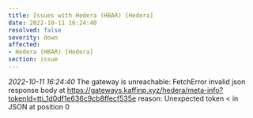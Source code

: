 ```yaml
---
title: Issues with Hedera (HBAR) [Hedera]
date: 2022-10-11 16:24:40
resolved: false
severity: down
affected:
- Hedera (HBAR) [Hedera]
section: issue
---
```


*2022-10-11 16:24:40* The gateway is unreachable: FetchError invalid json response body at https://gateways.kaffinp.xyz/hedera/meta-info?tokenId=tti_1d0df1e636c9cb8ffecf535e reason: Unexpected token < in JSON at position 0